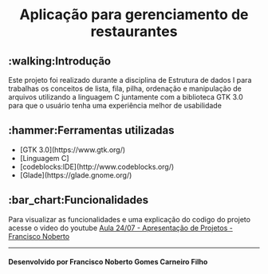 <h1 align = "center">Aplicação para gerenciamento de restaurantes</h1>
<h2>:walking:Introdução</h2>
<p>Este projeto foi realizado durante a disciplina de Estrutura de dados I para trabalhas os conceitos de lista, fila, pilha, ordenação e manipulação de arquivos utilizando a linguagem C juntamente com a biblioteca GTK 3.0 para que o usuário tenha uma experiência melhor de usabilidade</p>
<h2>:hammer:Ferramentas utilizadas</h2>
<ul>
<li>[GTK 3.0](https://www.gtk.org/)</li>
<li>[Linguagem C]</li>
<li>[codeblocks:IDE](http://www.codeblocks.org/)</li>
<li>[Glade](https://glade.gnome.org/)</li>
</ul>
<h2>:bar_chart:Funcionalidades</h2>
<p>Para visualizar as funcionalidades e uma explicação do codigo do projeto acesse o video do youtube <a href='https://www.youtube.com/watch?v=22Oknxy44yQ&feature=youtu.be'>Aula 24/07 - Apresentação de Projetos - Francisco Noberto<a/><p/>
<hr>
<h4>Desenvolvido por Francisco Noberto Gomes Carneiro Filho</h4>
